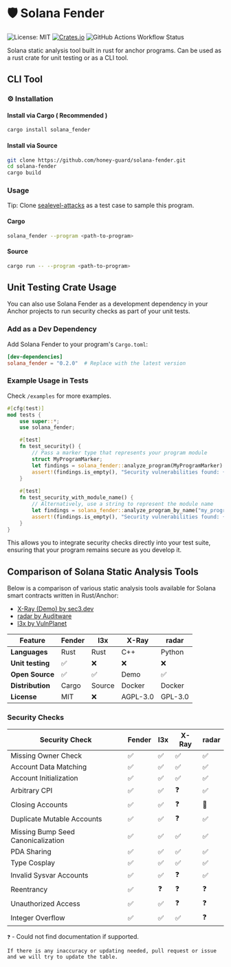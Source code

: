 # 🛡️ Solana Fender

![License: MIT](https://img.shields.io/badge/License-MIT-red.svg) [![Crates.io](https://img.shields.io/crates/v/solana_fender?color=blue)](https://crates.io/crates/solana_fender) <img alt="GitHub Actions Workflow Status" src="https://img.shields.io/github/actions/workflow/status/honey-guard/solana-fender/rust.yml">

Solana static analysis tool built in rust for anchor programs. Can be used as a rust crate for unit testing or as a CLI tool.

## CLI Tool 

### ⚙️ Installation

#### Install via Cargo ( Recommended )

```bash
cargo install solana_fender
```

#### Install via Source

```bash
git clone https://github.com/honey-guard/solana-fender.git
cd solana-fender
cargo build
```

### Usage

Tip: Clone [sealevel-attacks](https://github.com/coral-xyz/sealevel-attacks) as a test case to sample this program.

#### Cargo
```bash
solana_fender --program <path-to-program>
```

#### Source
```bash
cargo run -- --program <path-to-program>
```

## Unit Testing Crate Usage

You can also use Solana Fender as a development dependency in your Anchor projects to run security checks as part of your unit tests.

### Add as a Dev Dependency

Add Solana Fender to your program's `Cargo.toml`:

```toml
[dev-dependencies]
solana_fender = "0.2.0"  # Replace with the latest version
```

### Example Usage in Tests

Check `/examples` for more examples.

```rust
#[cfg(test)]
mod tests {
    use super::*;
    use solana_fender;

    #[test]
    fn test_security() {
        // Pass a marker type that represents your program module
        struct MyProgramMarker;
        let findings = solana_fender::analyze_program(MyProgramMarker).unwrap();
        assert!(findings.is_empty(), "Security vulnerabilities found: {:?}", findings);
    }
    
    #[test]
    fn test_security_with_module_name() {
        // Alternatively, use a string to represent the module name
        let findings = solana_fender::analyze_program_by_name("my_program").unwrap();
        assert!(findings.is_empty(), "Security vulnerabilities found: {:?}", findings);
    }
}
```

This allows you to integrate security checks directly into your test suite, ensuring that your program remains secure as you develop it.

## Comparison of Solana Static Analysis Tools

Below is a comparison of various static analysis tools available for Solana smart contracts written in Rust/Anchor:

- [X-Ray (Demo) by sec3.dev](https://github.com/sec3-product/x-ray/tree/main)
- [radar by Auditware](https://github.com/Auditware/radar)
- [l3x by VulnPlanet](https://github.com/VulnPlanet/l3x/tree/main)

| Feature | Fender | l3x | X-Ray | radar |
|---------|--------------|--------|--------|--------|
| **Languages** | Rust |Rust|C++| Python|
| **Unit testing** | ✅  | ❌ | ❌ | ❌|
| **Open Source** | ✅ | ✅ | Demo | ✅ |
| **Distribution** | Cargo | Source |Docker|Docker|
| **License** | MIT |❌ |AGPL-3.0|GPL-3.0|

### Security Checks

| Security Check | Fender | l3x | X-Ray | radar |
|----------------|--------------|--------|--------|--------|
| Missing Owner Check | ✅ |✅ |✅ |✅ |
| Account Data Matching | ✅ |✅ |✅ |✅ |
| Account Initialization | ✅ |✅ | ✅|✅ |
| Arbitrary CPI | ✅ |✅ |❓ |✅ |
| Closing Accounts | ✅ |✅ |❓ |🚧 |
| Duplicate Mutable Accounts | ✅ |✅ |❓ |✅ |
| Missing Bump Seed Canonicalization | ✅ |✅ |✅ |✅ |
| PDA Sharing | ✅ |✅ | ✅|✅ |
| Type Cosplay | ✅ |✅ |✅ |✅ |
| Invalid Sysvar Accounts | ✅ |✅ |❓ |✅ |
| Reentrancy | ✅ |❓ |❓ |❓ |
| Unauthorized Access | ✅ |✅ |❓ |❓ |
| Integer Overflow | ✅ |✅ |✅ |❓ |

`❓` - Could not find documentation if supported.

```If there is any inaccuracy or updating needed, pull request or issue and we will try to update the table.```